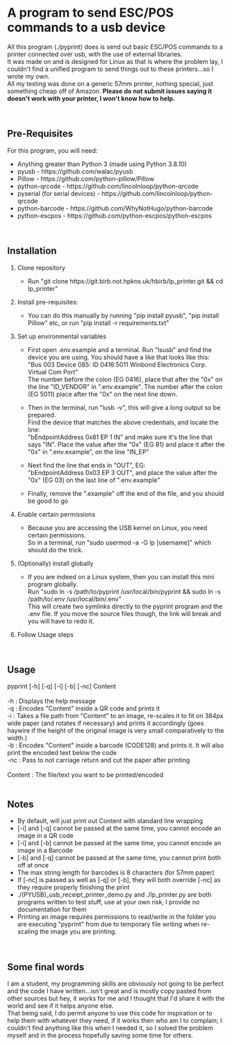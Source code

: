 <h1>A program to send ESC/POS commands to a usb device</h1>
<p>All this program (./pyprint) does is send out basic ESC/POS commands to a printer connected over usb, with the use of external libraries.<br>
It was made on and is designed for Linux as that is where the problem lay, I couldn't find a unified program to send things out to these printers...so I wrote my own.<br>
All my testing was done on a generic 57mm printer, nothing special, just something cheap off of Amazon. <b>Please do not submit issues saying it doesn't work with your printer, I won't know how to help.</b></p><br>

<h2>Pre-Requisites</h2>
<p>For this program, you will need:</p>
<ul>
    <li>Anything greater than Python 3 (made using Python 3.8.10)
    <li>pyusb - <a>https://github.com/walac/pyusb</a></li>
    <li>Pillow - <a>https://github.com/python-pillow/Pillow</a></li>
    <li>python-qrcode - <a>https://github.com/lincolnloop/python-qrcode</a></li>
    <li>pyserial (for serial devices) - <a>https://github.com/lincolnloop/python-qrcode</a></li>
    <li>python-barcode - <a>https://github.com/WhyNotHugo/python-barcode</a></li>
    <li>python-escpos - <a>https://github.com/python-escpos/python-escpos</a></li>
</ul><br>

<h2>Installation</h2>
<ol>
    <li>Clone repository</li>
    <ul>
        <li><p>Run "git clone https://git.birb.not.hpkns.uk/hbirb/lp_printer.git && cd lp_printer"</p></li>
    </ul>
    <li>Install pre-requisites:</li>
    <ul>
        <li><p>You can do this manually by running "pip install pyusb", "pip install Pillow" etc, or run "pip install -r requirements.txt"</p></li>
    </ul>
    <li>Set up environmental variables</li>
    <ul>
        <li><p>First open .env.example and a terminal. Run "lsusb" and find the device you are using. You should have a like that looks like this:<br>
        "Bus 003 Device 085: ID 0416:5011 Winbond Electronics Corp. Virtual Com Port"<br>
        The number before the colon (EG 0416), place that after the "0x" on the line "ID_VENDOR" in ".env.example". The number after the colon (EG 5011) place after the "0x" on the next line down.</p></li>
        <li><p>Then in the terminal, run "lusb -v", this will give a long output so be prepared.<br>
        Find the device that matches the above credentials, and locate the line:<br>
        "bEndpointAddress     0x81  EP 1 IN" and make sure it's the line that says "IN". Place the value after the "0x" (EG 81) and place it after the "0x" in ".env.example", on the line "IN_EP"</p></li>
        <li></p>Next find the line that ends in "OUT", EG:<br>
        "bEndpointAddress     0x03  EP 3 OUT", and place the value after the "0x" (EG 03) on the last line of ".env.example"</p></li>
        <li><p>Finally, remove the ".example" off the end of the file, and you should be good to go</p></li>
    </ul>
    <li>Enable certain permissions</li>
    <ul>
        <li><p>Because you are accessing the USB kernel on Linux, you need certain permissions.<br>
        So in a terminal, run "sudo usermod -a -G lp [username]" which should do the trick.</p></li>
    </ul>
    <li>(Optionally) install globally</li>
    <ul>
        <li><p>If you are indeed on a Linux system, then you can install this mini program globally.<br>
        Run "sudo ln -s /path/to/pyprint /usr/local/bin/pyprint && sudo ln -s /path/to/.env /usr/local/bin/.env"<br>
        This will create two symlinks directly to the pyprint program and the .env file. If you move the source files though, the link will break and you will have to redo it.</p></li>
    </ul>
    <li>Follow Usage steps</li>
</ol><br>


<h2>Usage</h2>
pyprint [-h] [-q] [-i] [-b] [-nc] Content<br>
<br>
-h  : Displays the help message<br>
-q  : Encodes "Content" inside a QR code and prints it<br>
-i  : Takes a file path from "Content" to an image, re-scales it to fit on 384px wide paper (and rotates if necessary) and prints it accordingly (goes haywire if the height of the original image is very small comparatively to the width.)<br>
-b  : Encodes "Content" inside a barcode (CODE128) and prints it. It will also print the encoded text below the code<br>
-nc : Pass to not carriage return and cut the paper after printing<br>
<br>
Content : The file/text you want to be printed/encoded<br>
<br>

<h2>Notes</h2>
<ul>
    <li>By default, will just print out Content with standard line wrapping</li>
    <li>[-i] and [-q] cannot be passed at the same time, you cannot encode an image in a QR code</li>
    <li>[-i] and [-b] cannot be passed at the same time, you cannot encode an image in a Barcode</li>
    <li>[-b] and [-q] cannot be passed at the same time, you cannot print both off at once</li>
    <li>The max string length for barcodes is 8 characters (for 57mm paper)</li>
    <li>If [-nc] is passed as well as [-q] or [-b], they will both override [-nc] as they require properly finishing the print</li>
    <li>./(PYUSB)_usb_receipt_printer_demo.py and ./lp_printer.py are both programs written to test stuff, use at your own risk, I provide no documentation for them</li>
    <li>Printing an image requires permissions to read/write in the folder you are executing "pyprint" from due to temporary file writing when re-scaling the image you are printing.</li>
</ul><br>

<h2>Some final words</h2>
<p>I am a student, my programming skills are obviously not going to be perfect and the code I have written...isn't great and is mostly copy pasted from other sources but hey, it works for me and I thought that I'd share it with the world and see if it helps anyone else.<br>
That being said, I do permit anyone to use this code for inspiration or to help them with whatever they need, if it works then who am I to complain; I couldn't find anything like this when I needed it, so I solved the problem myself and in the process hopefully saving some time for others.</p>  

